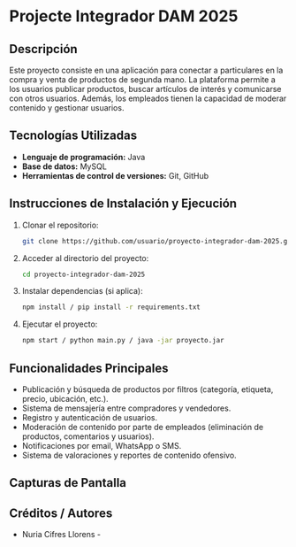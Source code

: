 # Projecte Integrador DAM 2025

## Descripción
Este proyecto consiste en una aplicación para conectar a particulares en la compra y venta de productos de segunda mano. La plataforma permite a los usuarios publicar productos, buscar artículos de interés y comunicarse con otros usuarios. Además, los empleados tienen la capacidad de moderar contenido y gestionar usuarios.

## Tecnologías Utilizadas
- **Lenguaje de programación:** Java
- **Base de datos:** MySQL
- **Herramientas de control de versiones:** Git, GitHub

## Instrucciones de Instalación y Ejecución
1. Clonar el repositorio:
   ```bash
   git clone https://github.com/usuario/proyecto-integrador-dam-2025.git
   ```
2. Acceder al directorio del proyecto:
   ```bash
   cd proyecto-integrador-dam-2025
   ```
3. Instalar dependencias (si aplica):
   ```bash
   npm install / pip install -r requirements.txt
   ```
4. Ejecutar el proyecto:
   ```bash
   npm start / python main.py / java -jar proyecto.jar
   ```

## Funcionalidades Principales
- Publicación y búsqueda de productos por filtros (categoría, etiqueta, precio, ubicación, etc.).
- Sistema de mensajería entre compradores y vendedores.
- Registro y autenticación de usuarios.
- Moderación de contenido por parte de empleados (eliminación de productos, comentarios y usuarios).
- Notificaciones por email, WhatsApp o SMS.
- Sistema de valoraciones y reportes de contenido ofensivo.

## Capturas de Pantalla

## Créditos / Autores
- Nuria Cifres Llorens -
